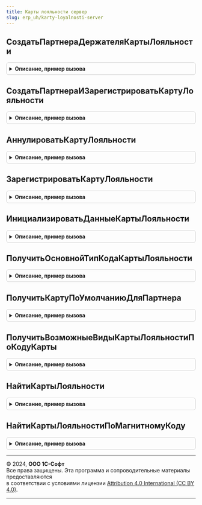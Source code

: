 ```yaml
---
title: Карты лояльности сервер
slug: erp_uh/karty-loyalnosti-server
---
```



## СоздатьПартнераДержателяКартыЛояльности
<details style="margin: 1em 0; padding: 0.5em; border: 1px solid #ccc; border-radius: 6px;">

<summary style="font-weight: bold; cursor: pointer;">Описание, пример вызова</summary>

```bsl

// Процедура создает партнера с
// наименованием "Держатель карты лояльности" на основании
// переданной структуры с данными карты лояльности.
//
// Параметры:
//  СтруктураДанныхКарты - Структура - Данные карты лояльности, см. КартыЛояльностиСервер.ИнициализироватьДанныеКартыЛояльности.
//
// Возвращаемое значение:
//  СправочникСсылка.Партнеры - Партнер.
//
Функция СоздатьПартнераДержателяКартыЛояльности(СтруктураДанныхКарты) Экспорт
```

Пример вызова
```bsl
Результат = КартыЛояльностиСервер.СоздатьПартнераДержателяКартыЛояльности(СтруктураДанныхКарты) 
```
</details>

## СоздатьПартнераИЗарегистрироватьКартуЛояльности
<details style="margin: 1em 0; padding: 0.5em; border: 1px solid #ccc; border-radius: 6px;">

<summary style="font-weight: bold; cursor: pointer;">Описание, пример вызова</summary>

```bsl

// Процедура записывает в базу данных карту лояльности на основании
// переданной структуры с данными карты лояльности, а также создает партнера с
// наименованием "Держатель карты лояльности".
//
// Параметры:
//  СтруктураДанныхКарты - Структура - Данные карты лояльности, см. КартыЛояльностиСервер.ИнициализироватьДанныеКартыЛояльности.
//
// Возвращаемое значение:
//  СправочникСсылка.КартыЛояльности - Карта лояльности.
//
Функция СоздатьПартнераИЗарегистрироватьКартуЛояльности(СтруктураДанныхКарты) Экспорт
```

Пример вызова
```bsl
Результат = КартыЛояльностиСервер.СоздатьПартнераИЗарегистрироватьКартуЛояльности(СтруктураДанныхКарты) 
```
</details>

## АннулироватьКартуЛояльности
<details style="margin: 1em 0; padding: 0.5em; border: 1px solid #ccc; border-radius: 6px;">

<summary style="font-weight: bold; cursor: pointer;">Описание, пример вызова</summary>

```bsl

// Аннулировать карту лояльности.
//
// Параметры:
//  КартаЛояльности - СправочникСсылка.КартыЛояльности - Карта лояльности.
//
Процедура АннулироватьКартуЛояльности(КартаЛояльности) Экспорт
```

Пример вызова
```bsl
КартыЛояльностиСервер.АннулироватьКартуЛояльности(КартаЛояльности) 
```
</details>

## ЗарегистрироватьКартуЛояльности
<details style="margin: 1em 0; padding: 0.5em; border: 1px solid #ccc; border-radius: 6px;">

<summary style="font-weight: bold; cursor: pointer;">Описание, пример вызова</summary>

```bsl

// Процедура записывает в базу данных карту лояльности на основании
// переданной структуры с данными карты лояльности.
//
// Параметры:
//  СтруктураДанныхКарты - Структура - Данные карты лояльности, см. КартыЛояльностиСервер.ИнициализироватьДанныеКартыЛояльности.
//
// Возвращаемое значение:
//  СправочникСсылка.КартыЛояльности - Карта лояльности.
//
Функция ЗарегистрироватьКартуЛояльности(СтруктураДанныхКарты) Экспорт
```

Пример вызова
```bsl
Результат = КартыЛояльностиСервер.ЗарегистрироватьКартуЛояльности(СтруктураДанныхКарты) 
```
</details>

## ИнициализироватьДанныеКартыЛояльности
<details style="margin: 1em 0; padding: 0.5em; border: 1px solid #ccc; border-radius: 6px;">

<summary style="font-weight: bold; cursor: pointer;">Описание, пример вызова</summary>

```bsl

// Функция возвращает пустую структуру данных карт лояльности
//
// Возвращаемое значение:
// 	Структура
//
Функция ИнициализироватьДанныеКартыЛояльности() Экспорт
```

Пример вызова
```bsl
Результат = КартыЛояльностиСервер.ИнициализироватьДанныеКартыЛояльности() 
```
</details>

## ПолучитьОсновнойТипКодаКартыЛояльности
<details style="margin: 1em 0; padding: 0.5em; border: 1px solid #ccc; border-radius: 6px;">

<summary style="font-weight: bold; cursor: pointer;">Описание, пример вызова</summary>

```bsl

// Функция возвращает тип кода карты лояльности, если только он
// используется в видах карт лояльности.
//
// Возвращаемое значение:
//  ПеречислениеСсылка.ТипыКодовКарт, Неопределено - Основной тип кода карты лояльности.
//
Функция ПолучитьОсновнойТипКодаКартыЛояльности() Экспорт
```

Пример вызова
```bsl
Результат = КартыЛояльностиСервер.ПолучитьОсновнойТипКодаКартыЛояльности() 
```
</details>

## ПолучитьКартуПоУмолчаниюДляПартнера
<details style="margin: 1em 0; padding: 0.5em; border: 1px solid #ccc; border-radius: 6px;">

<summary style="font-weight: bold; cursor: pointer;">Описание, пример вызова</summary>

```bsl

// Процедура возвращает карту лояльности партнера, если она у него одна.
//
// Параметры:
//  Партнер - СправочникСсылка.Партнеры - Партнер.
//
// Возвращаемое значение:
//  СправочникСсылка.КартыЛояльности, Неопределено - Карта лояльности.
//
Функция ПолучитьКартуПоУмолчаниюДляПартнера(Партнер) Экспорт
```

Пример вызова
```bsl
Результат = КартыЛояльностиСервер.ПолучитьКартуПоУмолчаниюДляПартнера(Партнер) 
```
</details>

## ПолучитьВозможныеВидыКартыЛояльностиПоКодуКарты
<details style="margin: 1em 0; padding: 0.5em; border: 1px solid #ccc; border-radius: 6px;">

<summary style="font-weight: bold; cursor: pointer;">Описание, пример вызова</summary>

```bsl

// Функция выполняет поиск видов карт лояльности, которые могут иметь заданный код и тип кода.
//
// Параметры:
//  КодКарты - Строка - Код карты.
//  ТипКода - ПеречислениеСсылка.ТипыКодовКарт - Тип кода карты.
//
// Возвращаемое значение:
//  Массив - Массив ссылок на виды карт лояльности.
//
Функция ПолучитьВозможныеВидыКартыЛояльностиПоКодуКарты(КодКарты, ТипКода) Экспорт
```

Пример вызова
```bsl
Результат = КартыЛояльностиСервер.ПолучитьВозможныеВидыКартыЛояльностиПоКодуКарты(КодКарты, ТипКода) 
```
</details>

## НайтиКартыЛояльности
<details style="margin: 1em 0; padding: 0.5em; border: 1px solid #ccc; border-radius: 6px;">

<summary style="font-weight: bold; cursor: pointer;">Описание, пример вызова</summary>

```bsl

// Функция выполняет поиск карт лояльности.
//
// Параметры:
//  КодКарты - Строка - Строковое представление кода карты;
//  ТипКода - ПеречислениеСсылка.ТипыКодовКарт - Тип кода карты лояльности.
//
// Возвращаемое значение:
//  Структура - Ключи и свойства структуры:
//   * ЗарегистрированныеКартыЛояльности - ТаблицаЗначений - Данные зарегистрированных карт лояльности:
//          ** Ссылка - СправочникСсылка.КартыЛояльности - ссылка на элемент справочника карты лояльности.
//          ** Штрихкод - Строка - Штрих код карты лояльности.
//          ** МагнитныйКод - Строка - Магнитный код.
//	        ** ВидКарты - СправочникСсылка.ВидыКартЛояльности - ссылка на элемент справочника виды карты лояльности.
//	        ** ТипКарты - ПеречислениеСсылка.ТипыКодовКарт - Тип кода карты лояльности.
//	        ** Персонализирована - Булево - Признак того, что карта персонализирована.
//	        ** АвтоматическаяРегистрацияПриПервомСчитывании - Булево - Признак автоматической регистрации карты в системе.
//	        ** Партнер - СправочникСсылка.Партнеры - Партнер которому выдана карта лояльности.
//	        ** Контрагент - СправочникСсылка.Контрагенты - Контрагент, которому выдана карта лояльности.
//	        ** Соглашение - СправочникСсылка.СоглашенияСКлиентами - Ссылка на элемент справочника соглашения с клиентами.
//	        ** Статус - ПеречислениеСсылка.СтатусыКартЛояльности - Ссылка на перечисление статуса карты лояльности.
//	        ** ДатаНачалаДействия - Дата - Дата начала действия карты лояльности.
//	        ** ДатаОкончанияДействия - Дата - Дата окончания действия карты лояльности.
//	        ** Организация - СправочникСсылка.Организации - Организация от имени которой выпущена карта лояльности.
//	        ** ПартнерДоступен - Булево - Признак доступности партнера.
//	        ** СоглашениеДоступно - Булево - Признак доступности соглашения.
//	        ** КонтрагентДоступен - Булево - Признак доступности контрагента.
//	        ** СтатусВидаКарты - ПеречислениеСсылка.СтатусыКартЛояльности - Статус карты лояльности.
//	        ** ЮрФизЛицо - ПеречислениеСсылка. - Указание типа партнера.
//	        ** ФИОПартнера - Строка - Фамилия Имя Отчество партнера.
//	        ** ДатаРожденияПартнера - Дата - Дата рождения партнера.
//	        ** ПолПартнера - ПеречислениеСсылка.ПолФизическогоЛица - Пол партнера, которому выдана карта.
//   * НеЗарегистрированныеКартыЛояльности - ТаблицаЗначений - Данные незарегистрированных карт лояльности:
//          ** Ссылка - СправочникСсылка.КартыЛояльности - ссылка на элемент справочника карты лояльности.
//          ** Штрихкод - Строка - Штрих код карты лояльности.
//          ** МагнитныйКод - Строка - Магнитный код.
//	        ** ВидКарты - СправочникСсылка.ВидыКартЛояльности - ссылка на элемент справочника виды карты лояльности.
//	        ** ТипКарты - ПеречислениеСсылка.ТипыКодовКарт - Тип кода карты лояльности.
//	        ** Персонализирована - Булево - Признак того, что карта персонализирована.
//	        ** АвтоматическаяРегистрацияПриПервомСчитывании - Булево - Признак автоматической регистрации карты в системе.
//	        ** Партнер - СправочникСсылка.Партнеры - Партнер которому выдана карта лояльности.
//	        ** Контрагент - СправочникСсылка.Контрагенты - Контрагент, которому выдана карта лояльности.
//	        ** Соглашение - СправочникСсылка.СоглашенияСКлиентами - Ссылка на элемент справочника соглашения с клиентами.
//	        ** Статус - ПеречислениеСсылка.СтатусыКартЛояльности - Ссылка на перечисление статуса карты лояльности.
//	        ** ДатаНачалаДействия - Дата - Дата начала действия карты лояльности.
//	        ** ДатаОкончанияДействия - Дата - Дата окончания действия карты лояльности.
//	        ** Организация - СправочникСсылка.Организации - Организация от имени которой выпущена карта лояльности.
//	        ** ПартнерДоступен - Булево - Признак доступности партнера.
//	        ** СоглашениеДоступно - Булево - Признак доступности соглашения.
//	        ** КонтрагентДоступен - Булево - Признак доступности контрагента.
//	        ** СтатусВидаКарты - ПеречислениеСсылка.СтатусыКартЛояльности - Статус карты лояльности.
//	        ** ЮрФизЛицо - ПеречислениеСсылка. - Указание типа партнера.
//	        ** ФИОПартнера - Строка - Фамилия Имя Отчество партнера.
//	        ** ДатаРожденияПартнера - Дата - Дата рождения партнера.
//	        ** ПолПартнера - ПеречислениеСсылка.ПолФизическогоЛица - Пол партнера, которому выдана карта.
//
Функция НайтиКартыЛояльности(КодКарты, ТипКода) Экспорт
```

Пример вызова
```bsl
Результат = КартыЛояльностиСервер.НайтиКартыЛояльности(КодКарты, ТипКода) 
```
</details>

## НайтиКартыЛояльностиПоМагнитномуКоду
<details style="margin: 1em 0; padding: 0.5em; border: 1px solid #ccc; border-radius: 6px;">

<summary style="font-weight: bold; cursor: pointer;">Описание, пример вызова</summary>

```bsl

// Функция выполняет поиск карт лояльности по магнитному коду.
//
// Параметры:
//  МагнитныйКод - ПеречислениеСсылка.ТипыКодовКарт - Магнитный код.
//
// Возвращаемое значение:
//  Структура - Структура со свойствами:
//   * ЗарегистрированныеКартыЛояльности   - ТаблицаЗначений - Данные зарегистрированных карт лояльности,
//                                           см. КартыЛояльностиСервер.ИнициализироватьДанныеКартыЛояльности.
//   * НеЗарегистрированныеКартыЛояльности - ТаблицаЗначений - Данные незарегистрированных карт лояльности,
//                                           см. КартыЛояльностиСервер.ИнициализироватьДанныеКартыЛояльности.
//
Функция НайтиКартыЛояльностиПоМагнитномуКоду(МагнитныйКод) Экспорт
```

Пример вызова
```bsl
Результат = КартыЛояльностиСервер.НайтиКартыЛояльностиПоМагнитномуКоду(МагнитныйКод) 
```
</details>

---

© 2024, **ООО 1С-Софт**  
Все права защищены. Эта программа и сопроводительные материалы предоставляются  
в соответствии с условиями лицензии [Attribution 4.0 International (CC BY 4.0)](https://creativecommons.org/licenses/by/4.0/legalcode).

---
